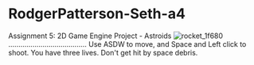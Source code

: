 # RodgerPatterson-Seth-a4
Assignment 5: 2D Game Engine Project - Astroids
![rocket_1f680](https://github.com/SethRodgerPatterson/RodgerPatterson-Seth-a5/assets/150464038/65e22619-ee88-46e7-8b24-a64a04d4d577)
....................................... Use ASDW to move, and Space and Left click to shoot. You have three lives. Don't get hit by space debris.

